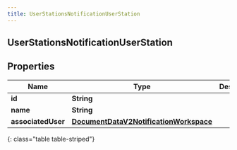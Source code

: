 ```yaml
---
title: UserStationsNotificationUserStation
---
```

## UserStationsNotificationUserStation


## Properties

| Name | Type | Description | Notes |
| ------------ | ------------- | ------------- | ------------- |
| **id** | **String** |  |  [optional] |
| **name** | **String** |  |  [optional] |
| **associatedUser** | [**DocumentDataV2NotificationWorkspace**](DocumentDataV2NotificationWorkspace.html) |  |  [optional] |
{: class="table table-striped"}



